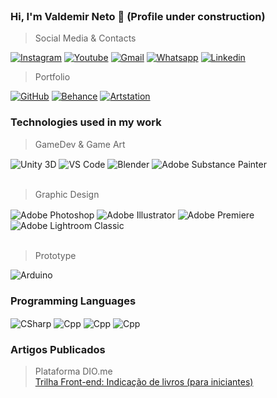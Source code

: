 <div style="display: inline_block"><br/>

### Hi, I'm Valdemir Neto 👋 (Profile under construction)
> Social Media & Contacts

[![Instagram](https://img.shields.io/badge/Instagram-E4405F?style=for-the-badge&logo=instagram&logoColor=white)](https://www.instagram.com/valdemir_nt/)
[![Youtube](https://img.shields.io/badge/YouTube-FF0000?style=for-the-badge&logo=youtube&logoColor=white)](https://www.youtube.com/channel/UCfvHcxX3ewYEoIk7bq1Xf_Q)
[![Gmail](https://img.shields.io/badge/Gmail-EA4335.svg?style=for-the-badge&logo=Gmail&logoColor=white)](mailto:eng.valdemir.neto@gmail.com)
[![Whatsapp](https://img.shields.io/badge/WhatsApp-25D366.svg?style=for-the-badge&logo=WhatsApp&logoColor=white)](https://w.app/9Dvub3)
[![Linkedin](https://img.shields.io/badge/LinkedIn-0077B5?style=for-the-badge&logo=linkedin&logoColor=white)](https://www.linkedin.com/in/valdemir-neto-317b0071/)

> Portfolio

[![GitHub](https://img.shields.io/badge/GitHub-181717.svg?style=for-the-badge&logo=GitHub&logoColor=white)](https://github.com/NetoValdemir)
[![Behance](https://img.shields.io/badge/Behance-0054F7?style=for-the-badge&logo=behance&logoColor=white)](https://www.behance.net/valdemirneto)
[![Artstation](https://img.shields.io/badge/ArtStation-13AFF0.svg?style=for-the-badge&logo=ArtStation&logoColor=white)](https://www.artstation.com/valdemirneto5)

### Technologies used in my work
> GameDev & Game Art

<img align="center" alt="Unity 3D" src="https://img.shields.io/badge/Unity-000000.svg?style=for-the-badge&logo=Unity&logoColor=white" />
<img align="center" alt="VS Code" src="https://img.shields.io/badge/Visual%20Studio%20Code-007ACC.svg?style=for-the-badge&logo=Visual-Studio-Code&logoColor=white" />
<img align="center" alt="Blender" src="https://img.shields.io/badge/Blender-E87D0D.svg?style=for-the-badge&logo=Blender&logoColor=white" />
<img align="center" alt="Adobe Substance Painter" src="https://img.shields.io/badge/Adobe-FF0000.svg?style=for-the-badge&logo=Adobe&logoColor=white" />
<br><br/>

> Graphic Design

<img align="center" alt="Adobe Photoshop" src="https://img.shields.io/badge/Adobe%20Photoshop-31A8FF.svg?style=for-the-badge&logo=Adobe-Photoshop&logoColor=white"/>
<img align="center" alt="Adobe Illustrator" src="https://img.shields.io/badge/Adobe%20Illustrator-FF9A00.svg?style=for-the-badge&logo=Adobe-Illustrator&logoColor=white"/>
<img align="center" alt="Adobe Premiere" src="https://img.shields.io/badge/Adobe%20Premiere%20Pro-9999FF.svg?style=for-the-badge&logo=Adobe-Premiere-Pro&logoColor=white"/>
<img align="center" alt="Adobe Lightroom Classic" src="https://img.shields.io/badge/Adobe%20Lightroom%20Classic-31A8FF.svg?style=for-the-badge&logo=Adobe-Lightroom-Classic&logoColor=white"/>
<br><br/>

> Prototype

<img align="center" alt="Arduino" src="https://img.shields.io/badge/Arduino-00878F.svg?style=for-the-badge&logo=Arduino&logoColor=white"/>

### Programming Languages

<img align="center" alt="CSharp" src="https://img.shields.io/badge/C%23-239120?style=for-the-badge&logo=c-sharp&logoColor=white" />
<img align="center" alt="Cpp" src="https://img.shields.io/badge/HTML5-E34F26.svg?style=for-the-badge&logo=HTML5&logoColor=white" />
<img align="center" alt="Cpp" src="https://img.shields.io/badge/CSS3-1572B6.svg?style=for-the-badge&logo=CSS3&logoColor=white" />
<img align="center" alt="Cpp" src="https://img.shields.io/badge/JavaScript-F7DF1E.svg?style=for-the-badge&logo=JavaScript&logoColor=black" />

### Artigos Publicados
> Plataforma DIO.me<br>
<a href="https://www.dio.me/articles/trilha-fornt-end-indicacao-de-livros-para-iniciantes?q=736">Trilha Front-end: Indicação de livros (para iniciantes)</a>
</div>
